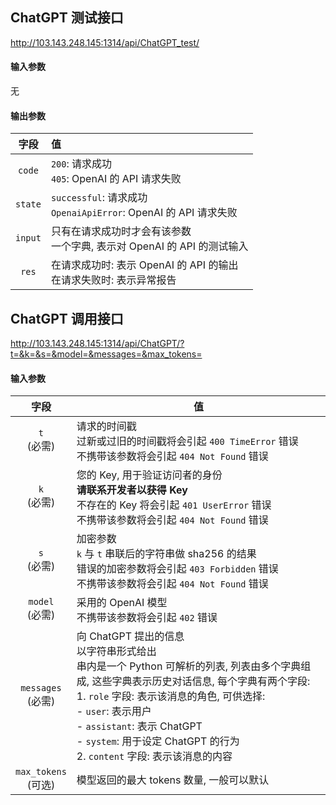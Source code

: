 ## ChatGPT 测试接口

http://103.143.248.145:1314/api/ChatGPT_test/

#### 输入参数

无

#### 输出参数

| **字段** | **值**                                                       |
| :------: | :----------------------------------------------------------- |
|  `code`  | `200`: 请求成功<br />`405`: OpenAI 的 API 请求失败           |
| `state`  | `successful`: 请求成功<br />`OpenaiApiError`: OpenAI 的 API 请求失败 |
| `input`  | 只有在请求成功时才会有该参数<br />一个字典, 表示对 OpenAI 的 API 的测试输入 |
|  `res`   | 在请求成功时: 表示 OpenAI 的 API 的输出<br />在请求失败时: 表示异常报告 |



## ChatGPT 调用接口

http://103.143.248.145:1314/api/ChatGPT/?t=&k=&s=&model=&messages=&max_tokens=

#### 输入参数

|         **字段**         | **值**                                                       |
| :----------------------: | ------------------------------------------------------------ |
|     `t`<br />(必需)      | 请求的时间戳<br />过新或过旧的时间戳将会引起 `400 TimeError` 错误<br />不携带该参数将会引起 `404 Not Found` 错误 |
|     `k`<br />(必需)      | 您的 Key, 用于验证访问者的身份<br />**请联系开发者以获得 Key**<br />不存在的 Key 将会引起 `401 UserError` 错误<br />不携带该参数将会引起 `404 Not Found` 错误 |
|     `s`<br />(必需)      | 加密参数<br />`k` 与 `t` 串联后的字符串做 sha256 的结果<br />错误的加密参数将会引起 `403 Forbidden` 错误<br />不携带该参数将会引起 `404 Not Found` 错误 |
|   `model`<br />(必需)    | 采用的 OpenAI 模型<br />不携带该参数将会引起 `402` 错误      |
|  `messages`<br />(必需)  | 向 ChatGPT 提出的信息<br />以字符串形式给出<br />串内是一个 Python 可解析的列表, 列表由多个字典组成, 这些字典表示历史对话信息, 每个字典有两个字段:<br />1.  `role` 字段: 表示该消息的角色, 可供选择: <br />- `user`: 表示用户<br />- `assistant`: 表示 ChatGPT<br />- `system`: 用于设定 ChatGPT 的行为<br />2.  `content` 字段: 表示该消息的内容 |
| `max_tokens`<br />(可选) | 模型返回的最大 tokens 数量, 一般可以默认                     |


